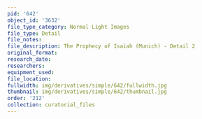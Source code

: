 ```yaml
---
pid: '642'
object_id: '3632'
file_type_category: Normal Light Images
file_type: Detail
file_notes:
file_description: The Prophecy of Isaiah (Munich) - Detail 2
original_format:
research_date:
researchers:
equipment_used:
file_location:
fullwidth: img/derivatives/simple/642/fullwidth.jpg
thumbnail: img/derivatives/simple/642/thumbnail.jpg
order: '212'
collection: curatorial_files
---
```

